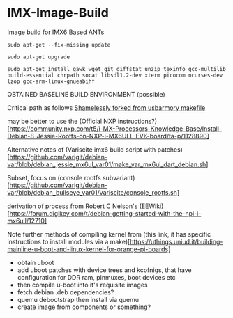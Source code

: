 # IMX-Image-Build
Image build for IMX6 Based ANTs 

`sudo apt-get --fix-missing update` 

`sudo apt-get upgrade` 

`sudo apt-get install gawk wget git diffstat unzip texinfo gcc-multilib build-essential chrpath socat libsdl1.2-dev xterm picocom ncurses-dev lzop gcc-arm-linux-gnueabihf `


OBTAINED BASELINE BUILD ENVIRONMENT (possible) 


Critical path as follows [Shamelessly forked from usbarmory makefile](https://github.com/usbarmory/usbarmory-debian-base_image/blob/master/Makefile)

may be better to use the (Official NXP instructions?)[https://community.nxp.com/t5/i-MX-Processors-Knowledge-Base/Install-Debian-8-Jessie-Rootfs-on-NXP-i-MX6ULL-EVK-board/ta-p/1128890] 

Alternative notes of (Variscite imx6 build script with patches)[https://github.com/varigit/debian-var/blob/debian_jessie_mx6ul_var01/make_var_mx6ul_dart_debian.sh] 

Subset, focus on (console rootfs subvariant)[https://github.com/varigit/debian-var/blob/debian_bullseye_var01/variscite/console_rootfs.sh] 

derivation of process from Robert C Nelson's (EEWiki)[https://forum.digikey.com/t/debian-getting-started-with-the-npi-i-mx6ull/12710]

Note further methods of compiling kernel from (this link, it has specific instructions to install modules via a make)[https://uthings.uniud.it/building-mainline-u-boot-and-linux-kernel-for-orange-pi-boards]



* obtain uboot 
* add uboot patches with device trees and kcofnigs, that have configuration for DDR ram, pinmuxes, boot devices etc 
* then compile u-boot into it's requisite images 
* fetch debian .deb dependencies? 
* quemu debootstrap then install via quemu 
* create image from components or something? 
